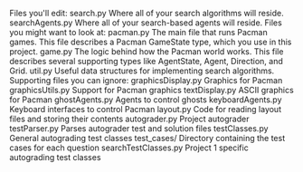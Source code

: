 Files you'll edit:
search.py	 Where all of your search algorithms will reside.
searchAgents.py	   Where all of your search-based agents will reside.
Files you might want to look at:
pacman.py The main file that runs Pacman games. This file describes a Pacman GameState type, which you use in this project.
game.py	  The logic behind how the Pacman world works. This file describes several supporting types like AgentState, Agent, Direction, and Grid.
util.py	  Useful data structures for implementing search algorithms.
Supporting files you can ignore:
graphicsDisplay.py	 Graphics for Pacman
graphicsUtils.py	 Support for Pacman graphics
textDisplay.py		 ASCII graphics for Pacman
ghostAgents.py		 Agents to control ghosts
keyboardAgents.py	 Keyboard interfaces to control Pacman
layout.py			 Code for reading layout files and storing their contents
autograder.py		 Project autograder
testParser.py		 Parses autograder test and solution files
testClasses.py		 General autograding test classes
test_cases/			 Directory containing the test cases for each question
searchTestClasses.py Project 1 specific autograding test classes